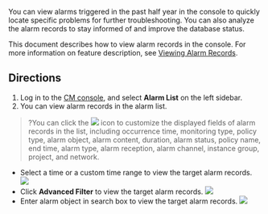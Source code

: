 You can view alarms triggered in the past half year in the console to quickly locate specific problems for further troubleshooting. You can also analyze the alarm records to stay informed of and improve the database status.

This document describes how to view alarm records in the console. For more information on feature description, see [Viewing Alarm Records](https://intl.cloud.tencent.com/document/product/248/38909).

## Directions
1. Log in to the [CM console](https://console.cloud.tencent.com/monitor/alarm2/history), and select **Alarm List** on the left sidebar.
2. You can view alarm records in the alarm list.
>?You can click the ![](https://qcloudimg.tencent-cloud.cn/raw/742b4c4eb7aaa943650e0c61971c163f.png) icon to customize the displayed fields of alarm records in the list, including occurrence time, monitoring type, policy type, alarm object, alarm content, duration, alarm status, policy name, end time, alarm type, alarm reception, alarm channel, instance group, project, and network.
>
   - Select a time or a custom time range to view the target alarm records.
![](https://staticintl.cloudcachetci.com/yehe/backend-news/jv5R916_3.png)
   - Click **Advanced Filter** to view the target alarm records.
![](https://staticintl.cloudcachetci.com/yehe/backend-news/izZH811_4.png)
   - Enter alarm object in search box to view the target alarm records.
![](https://staticintl.cloudcachetci.com/yehe/backend-news/rIET714_5.png)

